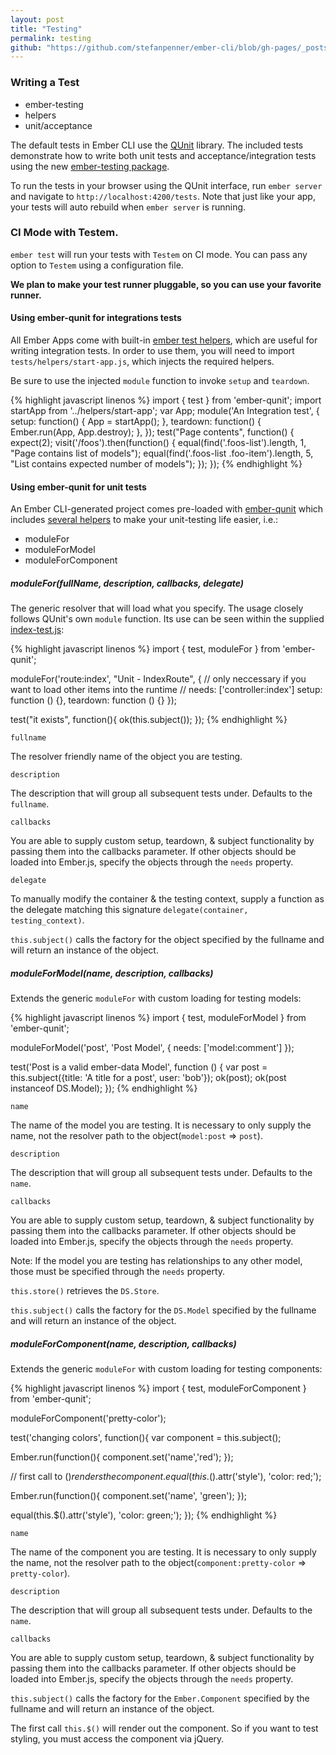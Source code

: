```yaml
---
layout: post
title: "Testing"
permalink: testing
github: "https://github.com/stefanpenner/ember-cli/blob/gh-pages/_posts/2013-04-11-testing.md"
---
```


### Writing a Test

* ember-testing
* helpers
* unit/acceptance

The default tests in Ember CLI use the [QUnit](http://qunitjs.com/) library.
The included tests demonstrate how to write both unit tests and
acceptance/integration tests using the new [ember-testing package](http://ianpetzer.wordpress.com/2013/06/14/getting-started-with-integration-testing-ember-js-using-ember-testing-and-qunit-rails/).

To run the tests in your browser using the QUnit interface, run `ember server`
and navigate to `http://localhost:4200/tests`. Note that just like your app, your
tests will auto rebuild when `ember server` is running.

### CI Mode with Testem.

`ember test` will run your tests with `Testem` on CI mode. You can
pass any option to `Testem` using a configuration file.

**We plan to make your test runner pluggable, so you can use your favorite runner.**

#### Using ember-qunit for integrations tests

All Ember Apps come with built-in [ember test helpers](http://emberjs.com/guides/testing/test-helpers/),
which are useful for writing integration tests.
In order to use them, you will need to import `tests/helpers/start-app.js`, which injects the required helpers.

Be sure to use the injected `module` function to invoke `setup` and `teardown`.

{% highlight javascript linenos %}
import { test } from 'ember-qunit';
import startApp from '../helpers/start-app';
var App;
module('An Integration test', {
    setup: function() {
        App = startApp();
    },
    teardown: function() {
        Ember.run(App, App.destroy);
    },
});
test("Page contents", function() {
    expect(2);
    visit('/foos').then(function() {
        equal(find('.foos-list').length, 1, "Page contains list of models");
        equal(find('.foos-list .foo-item').length, 5, "List contains expected number of models");
    });
});
{% endhighlight %}

#### Using ember-qunit for unit tests

An Ember CLI-generated project comes pre-loaded with
[ember-qunit](https://github.com/rpflorence/ember-qunit) which includes
[several helpers](http://emberjs.com/guides/testing/unit-test-helpers/#toc_unit-testing-helpers)
to make your unit-testing life easier, i.e.:

* moduleFor
* moduleForModel
* moduleForComponent

##### moduleFor(fullName, description, callbacks, delegate)

The generic resolver that will load what you specify. The usage closely follows QUnit's own `module` function.
Its use can be seen within the supplied [index-test.js](https://github.com/stefanpenner/ember-app-kit/blob/master/tests/unit/routes/index-test.js):

{% highlight javascript linenos %}
import { test, moduleFor } from 'ember-qunit';

moduleFor('route:index', "Unit - IndexRoute", {
  // only neccessary if you want to load other items into the runtime
  // needs: ['controller:index']
  setup: function () {},
  teardown: function () {}
});

test("it exists", function(){
  ok(this.subject());
});
{% endhighlight %}

`fullname`

The resolver friendly name of the object you are testing.

`description`

The description that will group all subsequent tests under. Defaults to the `fullname`.

`callbacks`

You are able to supply custom setup, teardown, & subject functionality by passing them
into the callbacks parameter. If other objects should be loaded into Ember.js, specify the objects
through the `needs` property.

`delegate`

To manually modify the container & the testing context, supply a function as the delegate
matching this signature `delegate(container, testing_context)`.

`this.subject()` calls the factory for the object specified by the fullname and will return an instance of the object.

##### moduleForModel(name, description, callbacks)

Extends the generic `moduleFor` with custom loading for testing models:

{% highlight javascript linenos %}
import { test, moduleForModel } from 'ember-qunit';

moduleForModel('post', 'Post Model', {
  needs: ['model:comment']
});

test('Post is a valid ember-data Model', function () {
  var post = this.subject({title: 'A title for a post', user: 'bob'});
  ok(post);
  ok(post instanceof DS.Model);
});
{% endhighlight %}

`name`

The name of the model you are testing. It is necessary to only supply the name,
not the resolver path to the object(`model:post` => `post`).

`description`

The description that will group all subsequent tests under. Defaults to the `name`.

`callbacks`

You are able to supply custom setup, teardown, & subject functionality by passing them
into the callbacks parameter. If other objects should be loaded into Ember.js, specify
the objects through the `needs` property.

Note: If the model you are testing has relationships to any other model, those must
be specified through the `needs` property.

`this.store()` retrieves the `DS.Store`.

`this.subject()` calls the factory for the `DS.Model` specified by the fullname and
will return an instance of the object.

##### moduleForComponent(name, description, callbacks)

Extends the generic `moduleFor` with custom loading for testing components:

{% highlight javascript linenos %}
import { test, moduleForComponent } from 'ember-qunit';

moduleForComponent('pretty-color');

test('changing colors', function(){
  var component = this.subject();

  Ember.run(function(){
    component.set('name','red');
  });

  // first call to $() renders the component.
  equal(this.$().attr('style'), 'color: red;');

  Ember.run(function(){
    component.set('name', 'green');
  });

  equal(this.$().attr('style'), 'color: green;');
});
{% endhighlight %}

`name`

The name of the component you are testing. It is necessary to only supply the name,
not the resolver path to the object(`component:pretty-color` => `pretty-color`).

`description`

The description that will group all subsequent tests under. Defaults to the `name`.

`callbacks`

You are able to supply custom setup, teardown, & subject functionality
by passing them into the callbacks parameter. If other objects should be loaded into Ember.js,
specify the objects through the `needs` property.

`this.subject()` calls the factory for the `Ember.Component` specified by the fullname and
will return an instance of the object.

The first call `this.$()` will render out the component. So if you want to test styling,
you must access the component via jQuery.
